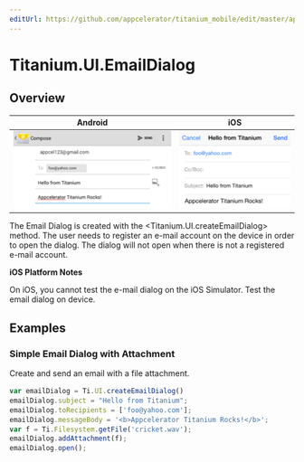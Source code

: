 ```yaml
---
editUrl: https://github.com/appcelerator/titanium_mobile/edit/master/apidoc/Titanium/UI/EmailDialog.yml
---
```

# Titanium.UI.EmailDialog

<TypeHeader/>

## Overview

| Android | iOS |
| ------- | --- |
| ![Android](./emaildialog_android.png) | ![iOS](./emaildialog_ios.png) |

The Email Dialog is created with the <Titanium.UI.createEmailDialog> method. The user needs to
register an e-mail account on the device in order to open the dialog.  The dialog will not
open when there is not a registered e-mail account.

**iOS Platform Notes**

On iOS, you cannot test the e-mail dialog on the iOS Simulator. Test the email dialog on device.

## Examples

### Simple Email Dialog with Attachment

Create and send an email with a file attachment.

``` js
var emailDialog = Ti.UI.createEmailDialog()
emailDialog.subject = "Hello from Titanium";
emailDialog.toRecipients = ['foo@yahoo.com'];
emailDialog.messageBody = '<b>Appcelerator Titanium Rocks!</b>';
var f = Ti.Filesystem.getFile('cricket.wav');
emailDialog.addAttachment(f);
emailDialog.open();
```

<ApiDocs/>
